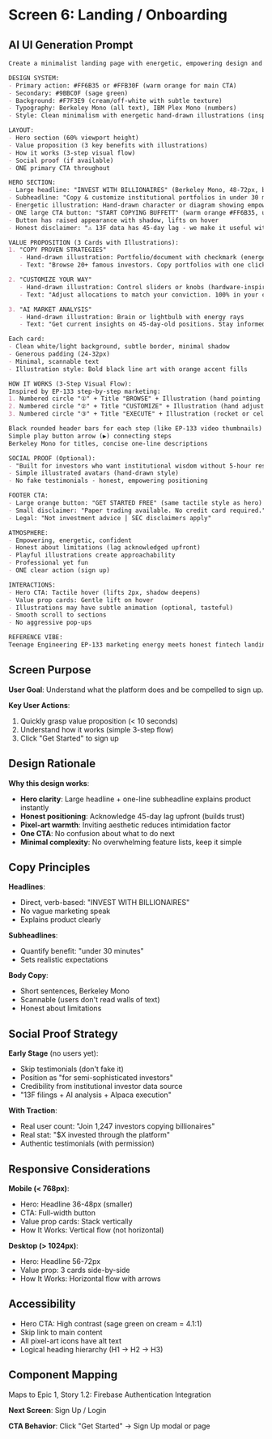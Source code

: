 # Screen 6: Landing / Onboarding

## AI UI Generation Prompt

```markdown
Create a minimalist landing page with energetic, empowering design and compelling value proposition.

DESIGN SYSTEM:
- Primary action: #FF6B35 or #FFB30F (warm orange for main CTA)
- Secondary: #9BBC0F (sage green)
- Background: #F7F3E9 (cream/off-white with subtle texture)
- Typography: Berkeley Mono (all text), IBM Plex Mono (numbers)
- Style: Clean minimalism with energetic hand-drawn illustrations (inspired by EP-133 marketing)

LAYOUT:
- Hero section (60% viewport height)
- Value proposition (3 key benefits with illustrations)
- How it works (3-step visual flow)
- Social proof (if available)
- ONE primary CTA throughout

HERO SECTION:
- Large headline: "INVEST WITH BILLIONAIRES" (Berkeley Mono, 48-72px, bold, dark charcoal)
- Subheadline: "Copy & customize institutional portfolios in under 30 minutes" (24px, lighter weight)
- Energetic illustration: Hand-drawn character or diagram showing empowering concept (bold line art, orange accents)
- ONE large CTA button: "START COPYING BUFFETT" (warm orange #FF6B35, uppercase, tactile 3D depth)
- Button has raised appearance with shadow, lifts on hover
- Honest disclaimer: "⚠ 13F data has 45-day lag - we make it useful with AI" (small, orange text)

VALUE PROPOSITION (3 Cards with Illustrations):
1. "COPY PROVEN STRATEGIES"
   - Hand-drawn illustration: Portfolio/document with checkmark (energetic line art)
   - Text: "Browse 20+ famous investors. Copy portfolios with one click."

2. "CUSTOMIZE YOUR WAY"
   - Hand-drawn illustration: Control sliders or knobs (hardware-inspired)
   - Text: "Adjust allocations to match your conviction. 100% in your control."

3. "AI MARKET ANALYSIS"
   - Hand-drawn illustration: Brain or lightbulb with energy rays
   - Text: "Get current insights on 45-day-old positions. Stay informed."

Each card:
- Clean white/light background, subtle border, minimal shadow
- Generous padding (24-32px)
- Minimal, scannable text
- Illustration style: Bold black line art with orange accent fills

HOW IT WORKS (3-Step Visual Flow):
Inspired by EP-133 step-by-step marketing:
1. Numbered circle "①" + Title "BROWSE" + Illustration (hand pointing at investor grid)
2. Numbered circle "②" + Title "CUSTOMIZE" + Illustration (hand adjusting sliders)
3. Numbered circle "③" + Title "EXECUTE" + Illustration (rocket or celebration)

Black rounded header bars for each step (like EP-133 video thumbnails)
Simple play button arrow (▶) connecting steps
Berkeley Mono for titles, concise one-line descriptions

SOCIAL PROOF (Optional):
- "Built for investors who want institutional wisdom without 5-hour research sessions"
- Simple illustrated avatars (hand-drawn style)
- No fake testimonials - honest, empowering positioning

FOOTER CTA:
- Large orange button: "GET STARTED FREE" (same tactile style as hero)
- Small disclaimer: "Paper trading available. No credit card required."
- Legal: "Not investment advice | SEC disclaimers apply"

ATMOSPHERE:
- Empowering, energetic, confident
- Honest about limitations (lag acknowledged upfront)
- Playful illustrations create approachability
- Professional yet fun
- ONE clear action (sign up)

INTERACTIONS:
- Hero CTA: Tactile hover (lifts 2px, shadow deepens)
- Value prop cards: Gentle lift on hover
- Illustrations may have subtle animation (optional, tasteful)
- Smooth scroll to sections
- No aggressive pop-ups

REFERENCE VIBE:
Teenage Engineering EP-133 marketing energy meets honest fintech landing page with empowering, champion mindset
```

## Screen Purpose

**User Goal**: Understand what the platform does and be compelled to sign up.

**Key User Actions**:
1. Quickly grasp value proposition (< 10 seconds)
2. Understand how it works (simple 3-step flow)
3. Click "Get Started" to sign up

## Design Rationale

**Why this design works**:
- **Hero clarity**: Large headline + one-line subheadline explains product instantly
- **Honest positioning**: Acknowledge 45-day lag upfront (builds trust)
- **Pixel-art warmth**: Inviting aesthetic reduces intimidation factor
- **One CTA**: No confusion about what to do next
- **Minimal complexity**: No overwhelming feature lists, keep it simple

## Copy Principles

**Headlines**:
- Direct, verb-based: "INVEST WITH BILLIONAIRES"
- No vague marketing speak
- Explains product clearly

**Subheadlines**:
- Quantify benefit: "under 30 minutes"
- Sets realistic expectations

**Body Copy**:
- Short sentences, Berkeley Mono
- Scannable (users don't read walls of text)
- Honest about limitations

## Social Proof Strategy

**Early Stage** (no users yet):
- Skip testimonials (don't fake it)
- Position as "for semi-sophisticated investors"
- Credibility from institutional investor data source
- "13F filings + AI analysis + Alpaca execution"

**With Traction**:
- Real user count: "Join 1,247 investors copying billionaires"
- Real stat: "$X invested through the platform"
- Authentic testimonials (with permission)

## Responsive Considerations

**Mobile (< 768px)**:
- Hero: Headline 36-48px (smaller)
- CTA: Full-width button
- Value prop cards: Stack vertically
- How It Works: Vertical flow (not horizontal)

**Desktop (> 1024px)**:
- Hero: Headline 56-72px
- Value prop: 3 cards side-by-side
- How It Works: Horizontal flow with arrows

## Accessibility

- Hero CTA: High contrast (sage green on cream = 4.1:1)
- Skip link to main content
- All pixel-art icons have alt text
- Logical heading hierarchy (H1 → H2 → H3)

## Component Mapping

Maps to Epic 1, Story 1.2: Firebase Authentication Integration

**Next Screen**: Sign Up / Login

**CTA Behavior**: Click "Get Started" → Sign Up modal or page
